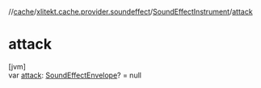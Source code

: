 //[cache](../../../index.md)/[xlitekt.cache.provider.soundeffect](../index.md)/[SoundEffectInstrument](index.md)/[attack](attack.md)

# attack

[jvm]\
var [attack](attack.md): [SoundEffectEnvelope](../-sound-effect-envelope/index.md)? = null
